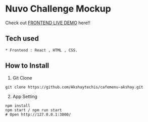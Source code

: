 # Nuvo Challenge Mockup

Check out [FRONTEND LIVE DEMO](https://frontend-akshay.herokuapp.com/) here!!

## Tech used

```
* Frontend : React , HTML , CSS.
```

## How to Install

1. Git Clone

```
git clone https://github.com/Akshaytechis/cafemenu-akshay.git
```

2. App Setting

```
npm install
npm start / npm run start
# Open http://127.0.0.1:3000/
```

